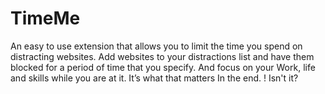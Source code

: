 # TimeMe
An easy to use extension that allows you to limit the time you spend on distracting websites. Add websites to your distractions list and have them blocked for a period of time that you specify. And focus on your Work, life and skills while you are at it. It’s what that matters In the end. ! Isn't it?

